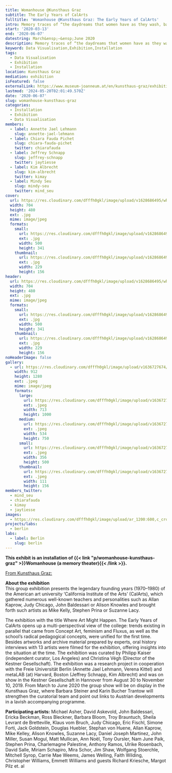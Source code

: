 ```yaml
---
title: Womanhouse @Kunsthaus Graz
subtitle: The Early Years of CalArts
fulltitle: 'Womanhouse @Kunsthaus Graz: The Early Years of CalArts'
intro: Memory traces of “the daydreams that women have as they wash, bake, cook, sew, clean and iron their lives away … taken to fantasy proportions” (30/1/1970-28/2/1970)
start: '2020-03-13'
end: '2020-06-07'
datestring: March&ensp;–&ensp;June 2020
description: Memory traces of “the daydreams that women have as they wash, bake, cook, sew, clean and iron their lives away … taken to fantasy proportions”…
keyword: Data Visualisation,Exhibition,Installation
tags:
  - Data Visualisation
  - Exhibition
  - Installation
location: Kunsthaus Graz
mediation: exhibition
isFeatured: false
externalLink: https://www.museum-joanneum.at/en/kunsthaus-graz/exhibitions/exhibitions/events/event/8855/where-art-might-happen
lastmod: '2024-05-20T02:01:49.570Z'
date: '2020-06-07'
slug: womanhouse-kunsthaus-graz
categories:
  - Installation
  - Exhibition
  - Data Visualisation
members:
  - label: Annette Jael Lehmann
    slug: annette-jael-lehmann
  - label: Chiara Fauda Pichet
    slug: chiara-fauda-pichet
    twitter: chiarafauda
  - label: Jeffrey Schnapp
    slug: jeffrey-schnapp
    twitter: jaytiesse
  - label: Kim Albrecht
    slug: kim-albrecht
    twitter: kimay
  - label: Mindy Seu
    slug: mindy-seu
    twitter: mind_seu
cover:
  url: https://res.cloudinary.com/dfffh0gkl/image/upload/v1628686495/where_art_might_happen_the_early_years_of_cal_arts_4b18fd7f74.jpg
  width: 704
  height: 480
  ext: .jpg
  mime: image/jpeg
  formats:
    small:
      url: https://res.cloudinary.com/dfffh0gkl/image/upload/v1628686496/small_where_art_might_happen_the_early_years_of_cal_arts_4b18fd7f74.jpg
      ext: .jpg
      width: 500
      height: 341
    thumbnail:
      url: https://res.cloudinary.com/dfffh0gkl/image/upload/v1628686496/thumbnail_where_art_might_happen_the_early_years_of_cal_arts_4b18fd7f74.jpg
      ext: .jpg
      width: 229
      height: 156
header:
  url: https://res.cloudinary.com/dfffh0gkl/image/upload/v1628686495/where_art_might_happen_the_early_years_of_cal_arts_4b18fd7f74.jpg
  width: 704
  height: 480
  ext: .jpg
  mime: image/jpeg
  formats:
    small:
      url: https://res.cloudinary.com/dfffh0gkl/image/upload/v1628686496/small_where_art_might_happen_the_early_years_of_cal_arts_4b18fd7f74.jpg
      ext: .jpg
      width: 500
      height: 341
    thumbnail:
      url: https://res.cloudinary.com/dfffh0gkl/image/upload/v1628686496/thumbnail_where_art_might_happen_the_early_years_of_cal_arts_4b18fd7f74.jpg
      ext: .jpg
      width: 229
      height: 156
noHeaderImage: false
gallery:
  - url: https://res.cloudinary.com/dfffh0gkl/image/upload/v1636727674/womanhouse1_b491a35529.jpg
    width: 912
    height: 1280
    ext: .jpeg
    mime: image/jpeg
    formats:
      large:
        url: https://res.cloudinary.com/dfffh0gkl/image/upload/v1636727676/large_womanhouse1_b491a35529.jpg
        ext: .jpeg
        width: 713
        height: 1000
      medium:
        url: https://res.cloudinary.com/dfffh0gkl/image/upload/v1636727676/medium_womanhouse1_b491a35529.jpg
        ext: .jpeg
        width: 534
        height: 750
      small:
        url: https://res.cloudinary.com/dfffh0gkl/image/upload/v1636727676/small_womanhouse1_b491a35529.jpg
        ext: .jpeg
        width: 356
        height: 500
      thumbnail:
        url: https://res.cloudinary.com/dfffh0gkl/image/upload/v1636727675/thumbnail_womanhouse1_b491a35529.jpg
        ext: .jpeg
        width: 111
        height: 156
members_twitter:
  - mind_seu
  - chiarafauda
  - kimay
  - jaytiesse
images:
  - https://res.cloudinary.com/dfffh0gkl/image/upload/ar_1200:600,c_crop/c_limit,h_1200,w_600/v1628686495/where_art_might_happen_the_early_years_of_cal_arts_4b18fd7f74.jpg
projects/labs:
  - berlin
labs:
  - label: Berlin
    slug: berlin
---
```

**This exhibit is an installation of {{< link "p/womanhouse-kunsthaus-graz" >}}Womanhouse (a memory theater){{< /link >}}.**

[From Kunsthaus Graz:](https://www.museum-joanneum.at/en/en/kunsthaus-graz/exhibitions/exhibitions/events/event/8855/where-art-might-happen)

**About the exhibition**<br/>
This group exhibition presents the legendary founding years (1970–1980) of the American art university ‘California Institute of the Arts’ (CalArts), which gathered numerous well-known teachers and personalities such as Allan Kaprow, Judy Chicago, John Baldessari or Alison Knowles and brought forth such artists as Mike Kelly, Stephen Prina or Suzanne Lacy.

The exhibition with the title Where Art Might Happen. The Early Years of CalArts opens up a multi-perspectival view of the college: trends existing in parallel that came from Concept Art, feminism and Fluxus, as well as the school’s radical pedagogical concepts, were unified for the first time. Besides artworks and archive material prepared by experts, oral history interviews with 13 artists were filmed for the exhibition, offering insights into the situation at the time. The exhibition was curated by Philipp Kaiser (independent curator, Los Angeles) and Christina Végh (Director of the Kestner Gesellschaft). The exhibition was a research project in cooperation with the Freie Universität Berlin (Annette Jael Lehmann, Verena Kittel) and metaLAB (at) Harvard, Boston (Jeffrey Schnapp, Kim Albrecht) and was on show in the Kestner Gesellschaft in Hannover from August 30 to November 10, 2019. From March to June 2020 the group show will be on display in the Kunsthaus Graz, where Barbara Steiner and Karin Bucher Trantow will strengthen the curatorial team and point out links to Austrian developments in a lavish accompanying programme.

**Participating artists:** Michael Asher, David Askevold, John Baldessari, Ericka Beckman, Ross Bleckner, Barbara Bloom, Troy Brauntuch, Sheila Levrant de Bretteville, Klaus vom Bruch, Judy Chicago, Eric Fischl, Simone Forti, Jack Goldstein, Douglas Huebler, Stephan von Huene, Allan Kaprow, Mike Kelley, Alison Knowles, Suzanne Lacy, Daniel Joseph Martinez, John Miller, Susan Mogul, Matt Mullican, Ann Noël, Tony Oursler, Nam June Paik, Stephen Prina, Charlemagne Palestine, Anthony Ramos,  Ulrike Rosenbach, David Salle, Miriam Schapiro, Mira Schor, Jim Shaw, Wolfgang Stoerchle, Mitchell Syrop, Carrie Mae Weems, James Welling, Faith Wilding, Christopher Williams, Emmett Williams and guests Richard Kriesche, Margot Pilz et. al